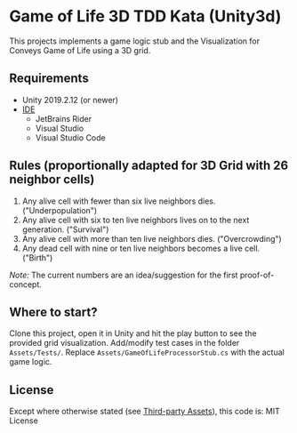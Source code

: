 # Game of Life 3D TDD Kata (Unity3d)

This projects implements a game logic stub and the Visualization for Conveys Game of Life using a 3D grid.

## Requirements

* Unity 2019.2.12 (or newer)
* [IDE](https://docs.unity3d.com/Manual/ScriptingToolsIDEs.html)
  * JetBrains Rider
  * Visual Studio
  * Visual Studio Code

## Rules (proportionally adapted for 3D Grid with 26 neighbor cells)

1. Any alive cell with fewer than six live neighbors dies. ("Underpopulation")
1. Any alive cell with six to ten live neighbors lives on to the next generation. ("Survival")
1. Any alive cell with more than ten live neighbors dies. ("Overcrowding")
1. Any dead cell with nine or ten live neighbors becomes a live cell. ("Birth")

*Note:* The current numbers are an idea/suggestion for the first proof-of-concept.

## Where to start?

Clone this project, open it in Unity and hit the play button to see the provided grid visualization. Add/modify test cases in the folder `Assets/Tests/`. Replace `Assets/GameOfLifeProcessorStub.cs` with the actual game logic.

## License

Except where otherwise stated (see [Third-party Assets](Assets/Third-party%20Assets/)), this code is:
MIT License
